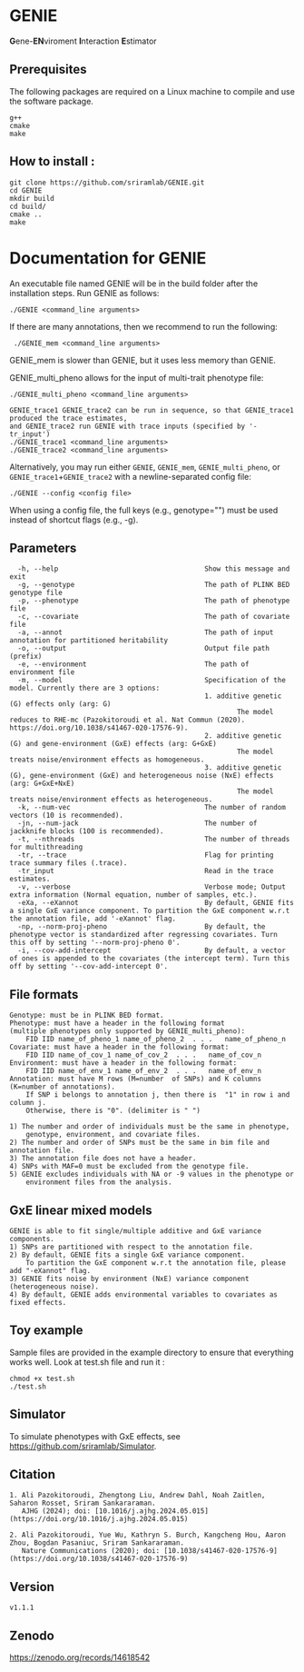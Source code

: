 # GENIE
**G**ene-**EN**viroment **I**nteraction **E**stimator

## Prerequisites
The following packages are required on a Linux machine to compile and use the software package.
```
g++
cmake
make
```

## How to install :

```
git clone https://github.com/sriramlab/GENIE.git
cd GENIE
mkdir build
cd build/
cmake ..
make
```

# Documentation for GENIE
An executable file named GENIE will be in the build folder after the installation steps. Run GENIE as follows:
 ```
 ./GENIE <command_line arguments>
```
If there are many annotations, then we recommend to run the following: 
```
 ./GENIE_mem <command_line arguments>
```
GENIE_mem is slower than GENIE, but it uses less memory than GENIE.

GENIE_multi_pheno allows for the input of multi-trait phenotype file:
```
./GENIE_multi_pheno <command_line arguments>

GENIE_trace1 GENIE_trace2 can be run in sequence, so that GENIE_trace1 produced the trace estimates,
and GENIE_trace2 run GENIE with trace inputs (specified by '-tr_input')
./GENIE_trace1 <command_line arguments>
./GENIE_trace2 <command_line arguments>
```

Alternatively, you may run either ```GENIE```, ```GENIE_mem```, ```GENIE_multi_pheno```, or ```GENIE_trace1```+```GENIE_trace2``` with a newline-separated config file:
```
./GENIE --config <config file>
```
When using a config file, the full keys (e.g., genotype="") must be used instead of shortcut flags (e.g., -g).

## Parameters

```
  -h, --help                                    Show this message and exit
  -g, --genotype                                The path of PLINK BED genotype file
  -p, --phenotype                               The path of phenotype file
  -c, --covariate                               The path of covariate file
  -a, --annot                                   The path of input annotation for partitioned heritability
  -o, --output                                  Output file path (prefix)
  -e, --environment                             The path of environment file
  -m, --model                                   Specification of the model. Currently there are 3 options:
                                                1. additive genetic (G) effects only (arg: G)
                                                        The model reduces to RHE-mc (Pazokitoroudi et al. Nat Commun (2020). https://doi.org/10.1038/s41467-020-17576-9).
                                                2. additive genetic (G) and gene-environment (GxE) effects (arg: G+GxE)
                                                        The model treats noise/environment effects as homogeneous.
                                                3. additive genetic (G), gene-environment (GxE) and heterogeneous noise (NxE) effects (arg: G+GxE+NxE)
                                                        The model treats noise/environment effects as heterogeneous.
  -k, --num-vec                                 The number of random vectors (10 is recommended).
  -jn, --num-jack                               The number of jackknife blocks (100 is recommended).
  -t, --nthreads                                The number of threads for multithreading
  -tr, --trace                                  Flag for printing trace summary files (.trace).
  -tr_input                                     Read in the trace estimates.
  -v, --verbose                                 Verbose mode; Output extra information (Normal equation, number of samples, etc.).
  -eXa, --eXannot                               By default, GENIE fits a single GxE variance component. To partition the GxE component w.r.t the annotation file, add '-eXannot' flag.
  -np, --norm-proj-pheno                        By default, the phenotype vector is standardized after regressing covariates. Turn this off by setting '--norm-proj-pheno 0'.
  -i, --cov-add-intercept                       By default, a vector of ones is appended to the covariates (the intercept term). Turn this off by setting '--cov-add-intercept 0'.

```
## File formats
```
Genotype: must be in PLINK BED format.
Phenotype: must have a header in the following format 
(multiple phenotypes only supported by GENIE_multi_pheno): 
    FID IID name_of_pheno_1 name_of_pheno_2  . . .   name_of_pheno_n
Covariate: must have a header in the following format: 
    FID IID name_of_cov_1 name_of_cov_2  . . .   name_of_cov_n
Environment: must have a header in the following format: 
    FID IID name_of_env_1 name_of_env_2  . . .   name_of_env_n
Annotation: must have M rows (M=number  of SNPs) and K columns (K=number of annotations).
    If SNP i belongs to annotation j, then there is  "1" in row i and column j.
    Otherwise, there is "0". (delimiter is " ")

1) The number and order of individuals must be the same in phenotype, 
    genotype, environment, and covariate files.
2) The number and order of SNPs must be the same in bim file and annotation file.
3) The annotation file does not have a header. 
4) SNPs with MAF=0 must be excluded from the genotype file.
5) GENIE excludes individuals with NA or -9 values in the phenotype or 
    environment files from the analysis.
```

## GxE linear mixed models
```
GENIE is able to fit single/multiple additive and GxE variance components. 
1) SNPs are partitioned with respect to the annotation file.
2) By default, GENIE fits a single GxE variance component. 
    To partition the GxE component w.r.t the annotation file, please add "-eXannot" flag.
3) GENIE fits noise by environment (NxE) variance component (heterogeneous noise).
4) By default, GENIE adds environmental variables to covariates as fixed effects.
```

## Toy example 
Sample files are provided in the example directory to ensure that everything works well. 
Look at test.sh file and run it  :
```
chmod +x test.sh
./test.sh
```

## Simulator
To simulate phenotypes with GxE effects, see https://github.com/sriramlab/Simulator.

## Citation
```
1. Ali Pazokitoroudi, Zhengtong Liu, Andrew Dahl, Noah Zaitlen, Saharon Rosset, Sriram Sankararaman.
   AJHG (2024); doi: [10.1016/j.ajhg.2024.05.015](https://doi.org/10.1016/j.ajhg.2024.05.015)

2. Ali Pazokitoroudi, Yue Wu, Kathryn S. Burch, Kangcheng Hou, Aaron Zhou, Bogdan Pasaniuc, Sriram Sankararaman.
   Nature Communications (2020); doi: [10.1038/s41467-020-17576-9](https://doi.org/10.1038/s41467-020-17576-9)
```

## Version
```
v1.1.1
```

## Zenodo
https://zenodo.org/records/14618542
